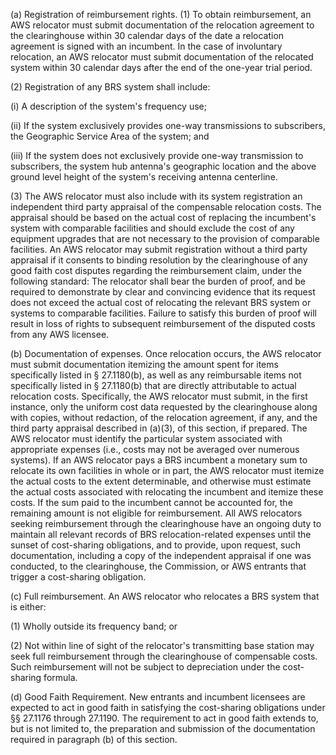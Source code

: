 (a) Registration of reimbursement rights. (1) To obtain reimbursement, an AWS relocator must submit documentation of the relocation agreement to the clearinghouse within 30 calendar days of the date a relocation agreement is signed with an incumbent. In the case of involuntary relocation, an AWS relocator must submit documentation of the relocated system within 30 calendar days after the end of the one-year trial period.

(2) Registration of any BRS system shall include:

(i) A description of the system's frequency use;

(ii) If the system exclusively provides one-way transmissions to subscribers, the Geographic Service Area of the system; and

(iii) If the system does not exclusively provide one-way transmission to subscribers, the system hub antenna's geographic location and the above ground level height of the system's receiving antenna centerline.

(3) The AWS relocator must also include with its system registration an independent third party appraisal of the compensable relocation costs. The appraisal should be based on the actual cost of replacing the incumbent's system with comparable facilities and should exclude the cost of any equipment upgrades that are not necessary to the provision of comparable facilities. An AWS relocator may submit registration without a third party appraisal if it consents to binding resolution by the clearinghouse of any good faith cost disputes regarding the reimbursement claim, under the following standard: The relocator shall bear the burden of proof, and be required to demonstrate by clear and convincing evidence that its request does not exceed the actual cost of relocating the relevant BRS system or systems to comparable facilities. Failure to satisfy this burden of proof will result in loss of rights to subsequent reimbursement of the disputed costs from any AWS licensee.

(b) Documentation of expenses. Once relocation occurs, the AWS relocator must submit documentation itemizing the amount spent for items specifically listed in § 27.1180(b), as well as any reimbursable items not specifically listed in § 27.1180(b) that are directly attributable to actual relocation costs. Specifically, the AWS relocator must submit, in the first instance, only the uniform cost data requested by the clearinghouse along with copies, without redaction, of the relocation agreement, if any, and the third party appraisal described in (a)(3), of this section, if prepared. The AWS relocator must identify the particular system associated with appropriate expenses (i.e., costs may not be averaged over numerous systems). If an AWS relocator pays a BRS incumbent a monetary sum to relocate its own facilities in whole or in part, the AWS relocator must itemize the actual costs to the extent determinable, and otherwise must estimate the actual costs associated with relocating the incumbent and itemize these costs. If the sum paid to the incumbent cannot be accounted for, the remaining amount is not eligible for reimbursement. All AWS relocators seeking reimbursement through the clearinghouse have an ongoing duty to maintain all relevant records of BRS relocation-related expenses until the sunset of cost-sharing obligations, and to provide, upon request, such documentation, including a copy of the independent appraisal if one was conducted, to the clearinghouse, the Commission, or AWS entrants that trigger a cost-sharing obligation.

(c) Full reimbursement. An AWS relocator who relocates a BRS system that is either:

(1) Wholly outside its frequency band; or

(2) Not within line of sight of the relocator's transmitting base station may seek full reimbursement through the clearinghouse of compensable costs. Such reimbursement will not be subject to depreciation under the cost-sharing formula.

(d) Good Faith Requirement. New entrants and incumbent licensees are expected to act in good faith in satisfying the cost-sharing obligations under §§ 27.1176 through 27.1190. The requirement to act in good faith extends to, but is not limited to, the preparation and submission of the documentation required in paragraph (b) of this section.

